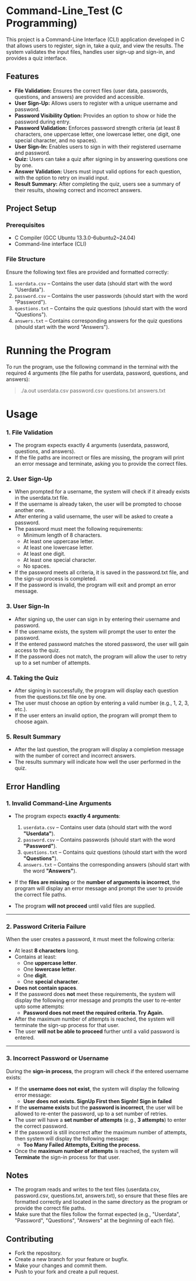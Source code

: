 # Command-Line_Test (C Programming)

This project is a Command-Line Interface (CLI) application developed in C that allows users to register, sign in, take a quiz, and view the results. The system validates the input files, handles user sign-up and sign-in, and provides a quiz interface.

## Features

- **File Validation:** Ensures the correct files (user data, passwords, questions, and answers) are provided and accessible.
- **User Sign-Up:** Allows users to register with a unique username and password.
- **Password Visibility Option:** Provides an option to show or hide the password during entry.
- **Password Validation:** Enforces password strength criteria (at least 8 characters, one uppercase letter, one lowercase letter, one digit, one special character, and no spaces).
- **User Sign-In:** Enables users to sign in with their registered username and password.
- **Quiz:** Users can take a quiz after signing in by answering questions one by one.
- **Answer Validation:** Users must input valid options for each question, with the option to retry on invalid input.
- **Result Summary:** After completing the quiz, users see a summary of their results, showing correct and incorrect answers.

## Project Setup

### Prerequisites

- C Compiler (GCC Ubuntu 13.3.0-6ubuntu2~24.04)
- Command-line interface (CLI)

### File Structure

Ensure the following text files are provided and formatted correctly:

1. `userdata.csv` – Contains the user data (should start with the word "Userdata").
2. `password.csv` – Contains the user passwords (should start with the word "Password").
3. `questions.txt` – Contains the quiz questions (should start with the word "Questions").
4. `answers.txt` – Contains corresponding answers for the quiz questions (should start with the word "Answers").

# Running the Program
To run the program, use the following command in the terminal with the required 4 arguments (the file paths for userdata, password, questions, and answers):
> ./a.out userdata.csv password.csv questions.txt answers.txt

# Usage
### 1. File Validation
- The program expects exactly 4 arguments (userdata, password, questions, and answers).
- If the file paths are incorrect or files are missing, the program will print an error message and terminate, asking you to provide the correct files.
### 2. User Sign-Up
- When prompted for a username, the system will check if it already exists in the userdata.txt file.
- If the username is already taken, the user will be prompted to choose another one.
- After entering a valid username, the user will be asked to create a password.
- The password must meet the following requirements:
   - Minimum length of 8 characters.
   - At least one uppercase letter.
   - At least one lowercase letter. 
   - At least one digit.
   - At least one special character. 
   - No spaces.
- If the password meets all criteria, it is saved in the password.txt file, and the sign-up process is completed.
- If the password is invalid, the program will exit and prompt an error message.
### 3. User Sign-In
- After signing up, the user can sign in by entering their username and password.
- If the username exists, the system will prompt the user to enter the password.
- If the entered password matches the stored password, the user will gain access to the quiz.
- If the password does not match, the program will allow the user to retry up to a set number of attempts.
### 4. Taking the Quiz
- After signing in successfully, the program will display each question from the questions.txt file one by one.
- The user must choose an option by entering a valid number (e.g., 1, 2, 3, etc.).
- If the user enters an invalid option, the program will prompt them to choose again.
### 5. Result Summary
- After the last question, the program will display a completion message with the number of correct and incorrect answers.
- The results summary will indicate how well the user performed in the quiz.

## Error Handling

### 1. Invalid Command-Line Arguments

- The program expects **exactly 4 arguments**:
  1. `userdata.csv` – Contains user data (should start with the word **"Userdata"**).
  2. `password.csv` – Contains passwords (should start with the word **"Password"**).
  3. `questions.txt` – Contains quiz questions (should start with the word **"Questions"**).
  4. `answers.txt` – Contains the corresponding answers (should start with the word **"Answers"**).

- If the **files are missing** or the **number of arguments is incorrect**, the program will display an error message and prompt the user to provide the correct file paths.
- The program **will not proceed** until valid files are supplied.

---

### 2. Password Criteria Failure

When the user creates a password, it must meet the following criteria:
- At least **8 characters** long.
- Contains at least:
  - One **uppercase letter**.
  - One **lowercase letter**.
  - One **digit**.
  - One **special character**.
- **Does not contain spaces**.
- If the password does **not** meet these requirements, the system will display the following error message and prompts the user to re-enter upto some attempts:
  - **Password does not meet the required criteria. Try Again.**
- After the maximum number of attempts is reached, the system will terminate the sign-up process for that user.
- The user **will not be able to proceed** further until a valid password is entered.

---

### 3. Incorrect Password or Username

During the **sign-in process**, the program will check if the entered username exists:
- If the **username does not exist**, the system will display the following error message:
  - **User does not exists. SignUp First then SignIn! Sign in failed**
- If the **username exists** but the **password is incorrect**, the user will be allowed to re-enter the password, up to a set number of retries.
- The user will have a **set number of attempts** (e.g., **3 attempts**) to enter the correct password.
- If the password is still incorrect after the maximum number of attempts, then system will display the following message:
  - **Too Many Failed Attempts, Exiting the process.** 
- Once the **maximum number of attempts** is reached, the system will **Terminate** the sign-in process for that user.

## Notes
- The program reads and writes to the text files (userdata.csv, password.csv, questions.txt, answers.txt), so ensure that these files are formatted correctly and located in the same directory as the program or provide the correct file paths.
- Make sure that the files follow the format expected (e.g., "Userdata", "Password", "Questions", "Answers" at the beginning of each file).

## Contributing
- Fork the repository.
- Create a new branch for your feature or bugfix.
- Make your changes and commit them.
- Push to your fork and create a pull request.






